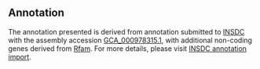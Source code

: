 

Annotation
----------

The annotation presented is derived from annotation submitted to
[INSDC](http://www.insdc.org) with the assembly accession
[GCA\_000978315.1](http://www.ebi.ac.uk/ena/data/view/GCA_000978315.1),
with additional non-coding genes derived from
[Rfam](http://rfam.xfam.org/). For more details, please visit [INSDC
annotation
import](http://ensemblgenomes.org/info/data/insdc_annotation).

